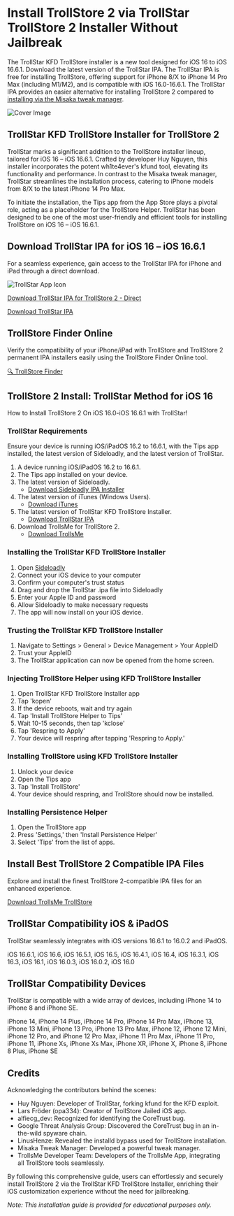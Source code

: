 # Install TrollStore 2 via TrollStar TrollStore 2 Installer Without Jailbreak

The TrollStar KFD TrollStore installer is a new tool designed for iOS 16 to iOS 16.6.1. Download the latest version of the TrollStar IPA. The TrollStar IPA is free for installing TrollStore, offering support for iPhone 8/X to iPhone 14 Pro Max (including M1/M2), and is compatible with iOS 16.0-16.6.1. The TrollStar IPA provides an easier alternative for installing TrollStore 2 compared to [installing via the Misaka tweak manager](https://iexmo.com/updates/misaka-ipa-ios/).

![Cover Image](https://github.com/iOSGuides/installing-trollstore-trollstar/assets/173868638/64bf103f-96a0-4b0f-8359-5db994b774bd)

## TrollStar KFD TrollStore Installer for TrollStore 2

TrollStar marks a significant addition to the TrollStore installer lineup, tailored for iOS 16 – iOS 16.6.1. Crafted by developer Huy Nguyen, this installer incorporates the potent wh1te4ever's kfund tool, elevating its functionality and performance. In contrast to the Misaka tweak manager, TrollStar streamlines the installation process, catering to iPhone models from 8/X to the latest iPhone 14 Pro Max.

To initiate the installation, the Tips app from the App Store plays a pivotal role, acting as a placeholder for the TrollStore Helper. TrollStar has been designed to be one of the most user-friendly and efficient tools for installing TrollStore on iOS 16 – iOS 16.6.1.

## Download TrollStar IPA for iOS 16 – iOS 16.6.1

For a seamless experience, gain access to the TrollStar IPA for iPhone and iPad through a direct download.

![TrollStar App Icon](https://github.com/iOSGuides/installing-trollstore-trollstar/assets/173868638/03164425-e4c2-4706-8c25-0156fac73ab7)

[Download TrollStar IPA for TrollStore 2 - Direct](https://iospack.com/vip/)

[Download TrollStar IPA](https://github.com/34306/TrollStar/releases/download/1.1/TrollStar_1.1.ipa)

## TrollStore Finder Online
Verify the compatibility of your iPhone/iPad with TrollStore and TrollStore 2 permanent IPA installers easily using the TrollStore Finder Online tool.

[🔍 TrollStore Finder](https://iexmo.com/trollstore-finder/)

## TrollStore 2 Install: TrollStar Method for iOS 16
How to Install TrollStore 2 On iOS 16.0-iOS 16.6.1 with TrollStar!

### TrollStar Requirements
Ensure your device is running iOS/iPadOS 16.2 to 16.6.1, with the Tips app installed, the latest version of Sideloadly, and the latest version of TrollStar.

1. A device running iOS/iPadOS 16.2 to 16.6.1.
2. The Tips app installed on your device.
3. The latest version of Sideloadly.
    - [Download Sideloadly IPA Installer](https://iexmo.com/sideloadly/)
5. The latest version of iTunes (Windows Users).
    - [Download iTunes](https://www.apple.com/itunes/download/win32)
7. The latest version of TrollStar KFD TrollStore Installer.
   - [Download TrollStar IPA](https://iexmo.com/ipastore/trollstore-ipa-apps/)
7. Download TrollsMe for TrollStore 2.
   - [Download TrollsMe](https://iospack.com/apps/trollsme-trollstore/)

### Installing the TrollStar KFD TrollStore Installer
1. Open [Sideloadly](https://iexmo.com/sideloadly/)
2. Connect your iOS device to your computer
3. Confirm your computer's trust status
4. Drag and drop the TrollStar .ipa file into Sideloadly
5. Enter your Apple ID and password
6. Allow Sideloadly to make necessary requests
7. The app will now install on your iOS device.

### Trusting the TrollStar KFD TrollStore Installer
1. Navigate to Settings > General > Device Management > Your AppleID
2. Trust your AppleID
3. The TrollStar application can now be opened from the home screen.

### Injecting TrollStore Helper using KFD TrollStore Installer
1. Open TrollStar KFD TrollStore Installer app
2. Tap 'kopen'
3. If the device reboots, wait and try again
4. Tap 'Install TrollStore Helper to Tips'
5. Wait 10-15 seconds, then tap 'kclose'
6. Tap 'Respring to Apply'
7. Your device will respring after tapping 'Respring to Apply.'

### Installing TrollStore using KFD TrollStore Installer
1. Unlock your device
2. Open the Tips app
3. Tap 'Install TrollStore'
4. Your device should respring, and TrollStore should now be installed.

### Installing Persistence Helper
1. Open the TrollStore app
2. Press 'Settings,' then 'Install Persistence Helper'
3. Select 'Tips' from the list of apps.

## Install Best TrollStore 2 Compatible IPA Files
Explore and install the finest TrollStore 2-compatible IPA files for an enhanced experience.

[Download TrollsMe TrollStore](https://iospack.com/apps/trollsme-trollstore/)

## TrollStar Compatibility iOS & iPadOS
TrollStar seamlessly integrates with iOS versions 16.6.1 to 16.0.2 and iPadOS.

iOS 16.6.1, iOS 16.6, iOS 16.5.1, iOS 16.5, iOS 16.4.1, iOS 16.4, iOS 16.3.1, iOS 16.3, iOS 16.1, iOS 16.0.3, iOS 16.0.2, iOS 16.0

## TrollStar Compatibility Devices
TrollStar is compatible with a wide array of devices, including iPhone 14 to iPhone 8 and iPhone SE.

iPhone 14, iPhone 14 Plus, iPhone 14 Pro, iPhone 14 Pro Max, iPhone 13, iPhone 13 Mini, iPhone 13 Pro, iPhone 13 Pro Max, iPhone 12, iPhone 12 Mini, iPhone 12 Pro, and iPhone 12 Pro Max, iPhone 11 Pro Max, iPhone 11 Pro, iPhone 11, iPhone Xs, iPhone Xs Max, iPhone XR, iPhone X, iPhone 8, iPhone 8 Plus, iPhone SE

## Credits
Acknowledging the contributors behind the scenes:

- Huy Nguyen: Developer of TrollStar, forking kfund for the KFD exploit.
- Lars Fröder (opa334): Creator of TrollStore Jailed iOS app.
- alfiecg_dev: Recognized for identifying the CoreTrust bug.
- Google Threat Analysis Group: Discovered the CoreTrust bug in an in-the-wild spyware chain.
- LinusHenze: Revealed the installd bypass used for TrollStore installation.
- Misaka Tweak Manager: Developed a powerful tweak manager.
- TrollsMe Developer Team: Developers of the TrollsMe App, integrating all TrollStore tools seamlessly.

By following this comprehensive guide, users can effortlessly and securely install TrollStore 2 via the TrollStar KFD TrollStore Installer, enriching their iOS customization experience without the need for jailbreaking.

*Note: This installation guide is provided for educational purposes only.*
